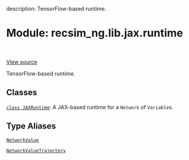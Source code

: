description: TensorFlow-based runtime.

<div itemscope itemtype="http://developers.google.com/ReferenceObject">
<meta itemprop="name" content="recsim_ng.lib.jax.runtime" />
<meta itemprop="path" content="Stable" />
</div>

# Module: recsim_ng.lib.jax.runtime

<!-- Insert buttons and diff -->

<table class="tfo-notebook-buttons tfo-api nocontent" align="left">

</table>

<a target="_blank" href="https://github.com/google-research/recsim_ng/tree/master/recsim_ng/lib/jax/runtime.py">View
source</a>

TensorFlow-based runtime.

## Classes

[`class JAXRuntime`](../../../recsim_ng/lib/jax/runtime/JAXRuntime.md): A
JAX-based runtime for a `Network` of `Variable`s.

## Type Aliases

[`NetworkValue`](../../../recsim_ng/core/network/NetworkValue.md)

[`NetworkValueTrajectory`](../../../recsim_ng/core/network/NetworkValue.md)
